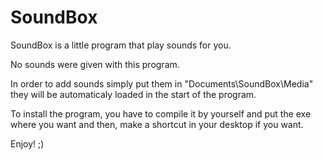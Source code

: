# SoundBox

SoundBox is a little program that play sounds for you.

No sounds were given with this program.

In order to add sounds simply put them in "Documents\SoundBox\Media\" they will be automaticaly loaded in the start of the program.

To install the program, you have to compile it by yourself and put the exe where you want and then, make a shortcut in your desktop if you want.

Enjoy! ;)
